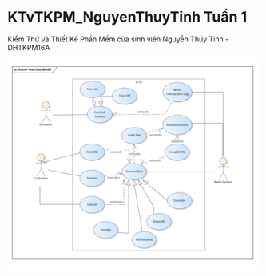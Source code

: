 # KTvTKPM_NguyenThuyTinh Tuần 1

Kiểm Thử và Thiết Kế Phần Mềm của sinh viên Nguyễn Thúy Tình - DHTKPM16A

![alt text](image.png)

